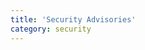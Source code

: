 ```yaml
---
title: 'Security Advisories'
category: security
---
```


<script setup lang="ts">
  import TheSafetyBulletin from "@/views/support/safety-bulletin/TheSafetyBulletin.vue";
</script>

<TheSafetyBulletin />
